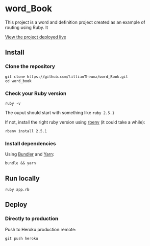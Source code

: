 # word_Book

This project is a word and definition project created as an example of routing using Ruby. It

[View the project deployed live](https://cryptic-eyrie-06890.herokuapp.com/words)

## Install

### Clone the repository

```shell
git clone https://github.com/lillianTheuma/word_Book.git
cd word_book
```

### Check your Ruby version

```shell
ruby -v
```

The ouput should start with something like `ruby 2.5.1`

If not, install the right ruby version using [rbenv](https://github.com/rbenv/rbenv) (it could take a while):

```shell
rbenv install 2.5.1
```

### Install dependencies

Using [Bundler](https://github.com/bundler/bundler) and [Yarn](https://github.com/yarnpkg/yarn):

```shell
bundle && yarn
```

## Run locally

```shell
ruby app.rb
```

## Deploy

### Directly to production

Push to Heroku production remote:

```shell
git push heroku
```
